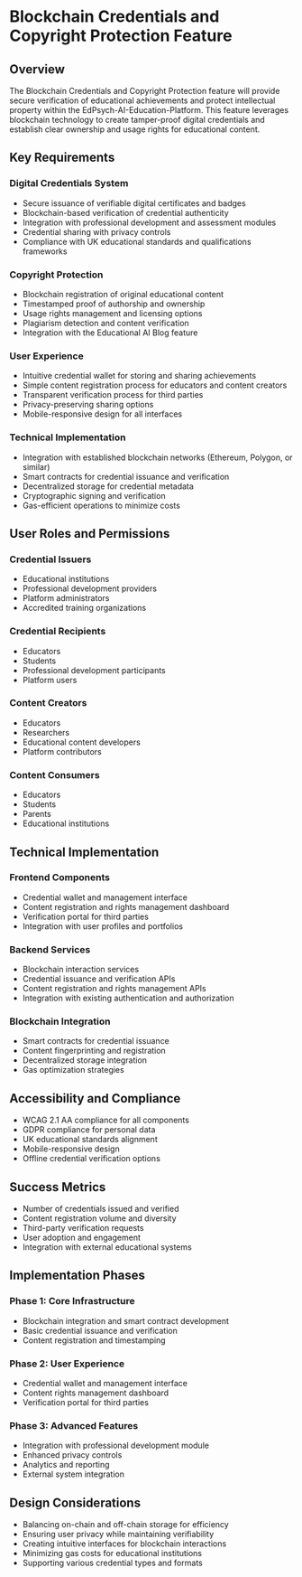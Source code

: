 # Blockchain Credentials and Copyright Protection Feature

## Overview

The Blockchain Credentials and Copyright Protection feature will provide secure verification of educational achievements and protect intellectual property within the EdPsych-AI-Education-Platform. This feature leverages blockchain technology to create tamper-proof digital credentials and establish clear ownership and usage rights for educational content.

## Key Requirements

### Digital Credentials System
- Secure issuance of verifiable digital certificates and badges
- Blockchain-based verification of credential authenticity
- Integration with professional development and assessment modules
- Credential sharing with privacy controls
- Compliance with UK educational standards and qualifications frameworks

### Copyright Protection
- Blockchain registration of original educational content
- Timestamped proof of authorship and ownership
- Usage rights management and licensing options
- Plagiarism detection and content verification
- Integration with the Educational AI Blog feature

### User Experience
- Intuitive credential wallet for storing and sharing achievements
- Simple content registration process for educators and content creators
- Transparent verification process for third parties
- Privacy-preserving sharing options
- Mobile-responsive design for all interfaces

### Technical Implementation
- Integration with established blockchain networks (Ethereum, Polygon, or similar)
- Smart contracts for credential issuance and verification
- Decentralized storage for credential metadata
- Cryptographic signing and verification
- Gas-efficient operations to minimize costs

## User Roles and Permissions

### Credential Issuers
- Educational institutions
- Professional development providers
- Platform administrators
- Accredited training organizations

### Credential Recipients
- Educators
- Students
- Professional development participants
- Platform users

### Content Creators
- Educators
- Researchers
- Educational content developers
- Platform contributors

### Content Consumers
- Educators
- Students
- Parents
- Educational institutions

## Technical Implementation

### Frontend Components
- Credential wallet and management interface
- Content registration and rights management dashboard
- Verification portal for third parties
- Integration with user profiles and portfolios

### Backend Services
- Blockchain interaction services
- Credential issuance and verification APIs
- Content registration and rights management APIs
- Integration with existing authentication and authorization

### Blockchain Integration
- Smart contracts for credential issuance
- Content fingerprinting and registration
- Decentralized storage integration
- Gas optimization strategies

## Accessibility and Compliance

- WCAG 2.1 AA compliance for all components
- GDPR compliance for personal data
- UK educational standards alignment
- Mobile-responsive design
- Offline credential verification options

## Success Metrics

- Number of credentials issued and verified
- Content registration volume and diversity
- Third-party verification requests
- User adoption and engagement
- Integration with external educational systems

## Implementation Phases

### Phase 1: Core Infrastructure
- Blockchain integration and smart contract development
- Basic credential issuance and verification
- Content registration and timestamping

### Phase 2: User Experience
- Credential wallet and management interface
- Content rights management dashboard
- Verification portal for third parties

### Phase 3: Advanced Features
- Integration with professional development module
- Enhanced privacy controls
- Analytics and reporting
- External system integration

## Design Considerations

- Balancing on-chain and off-chain storage for efficiency
- Ensuring user privacy while maintaining verifiability
- Creating intuitive interfaces for blockchain interactions
- Minimizing gas costs for educational institutions
- Supporting various credential types and formats
